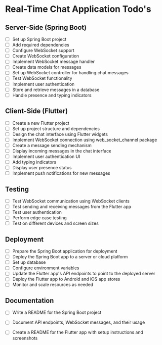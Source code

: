 # Real-Time Chat Application Todo's

## Server-Side (Spring Boot)

- [ ] Set up Spring Boot project
- [ ] Add required dependencies 
- [ ] Configure WebSocket support
- [ ] Create WebSocket configuration
- [ ] Implement WebSocket message handler
- [ ] Create data models for messages
- [ ] Set up WebSocket controller for handling chat messages
- [ ] Test WebSocket functionality 
- [ ] Implement user authentication
- [ ] Store and retrieve messages in a database
- [ ] Handle presence and typing indicators

## Client-Side (Flutter)

- [ ] Create a new Flutter project
- [ ] Set up project structure and dependencies
- [ ] Design the chat interface using Flutter widgets
- [ ] Implement WebSocket connection using web_socket_channel package
- [ ] Create a message sending mechanism
- [ ] Display incoming messages in the chat interface
- [ ] Implement user authentication UI 
- [ ] Add typing indicators 
- [ ] Display user presence status
- [ ] Implement push notifications for new messages

## Testing

- [ ] Test WebSocket communication using WebSocket clients 
- [ ] Test sending and receiving messages from the Flutter app
- [ ] Test user authentication 
- [ ] Perform edge case testing 
- [ ] Test on different devices and screen sizes

## Deployment

- [ ] Prepare the Spring Boot application for deployment
- [ ] Deploy the Spring Boot app to a server or cloud platform 
- [ ] Set up database 
- [ ] Configure environment variables
- [ ] Update the Flutter app's API endpoints to point to the deployed server
- [ ] Deploy the Flutter app to Android and iOS app stores
- [ ] Monitor and scale resources as needed

## Documentation

- [ ] Write a README for the Spring Boot project
- [ ] Document API endpoints, WebSocket messages, and their usage
- [ ] Create a README for the Flutter app with setup instructions and screenshots

